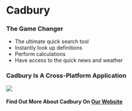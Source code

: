 # Cadbury
### The Game Changer

 - The ultimate quick search tool
 - Instantly look up definitions
 - Perform calculations
 - Have access to the quick news and weather

### Cadbury Is A Cross-Platform Application
![](https://user-images.githubusercontent.com/70736942/120073025-3887c400-c0b4-11eb-8e3b-ece942c43827.png)

#### Find Out More About Cadbury On [Our Website](http://www.cadbury.netlify.com/)
